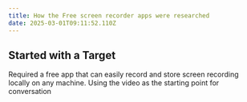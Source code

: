 ```yaml
---
title: How the Free screen recorder apps were researched
date: 2025-03-01T09:11:52.110Z
---
```


## Started with a Target
Required a free app that can easily record and store screen recording locally on any machine. Using the video as the starting point for conversation 